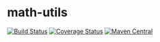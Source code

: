 # math-utils

[![Build Status](https://travis-ci.org/ryan-williams/math-utils.svg?branch=master)](https://travis-ci.org/ryan-williams/math-utils)
[![Coverage Status](https://coveralls.io/repos/github/ryan-williams/math-utils/badge.svg?branch=master)](https://coveralls.io/github/ryan-williams/math-utils?branch=master)
[![Maven Central](https://img.shields.io/maven-central/v/org.hammerlab/math-utils_2.11.svg?maxAge=600)](http://search.maven.org/#search%7Cga%7C1%7Corg.hammerlab%20math-utils)

